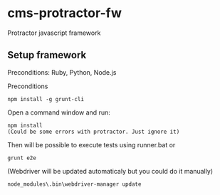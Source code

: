 # cms-protractor-fw
Protractor javascript framework

## Setup framework

Preconditions: Ruby, Python, Node.js

Preconditions

    npm install -g grunt-cli

Open a command window and run:

    npm install 
    (Could be some errors with protractor. Just ignore it)

Then will be possible to execute tests using runner.bat or 

    grunt e2e 

(Webdriver will be updated automaticaly but you could do it manually)

    node_modules\.bin\webdriver-manager update

